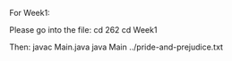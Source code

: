 For Week1:

Please go into the file:
cd 262
cd Week1

Then:
javac Main.java
java Main  ../pride-and-prejudice.txt
